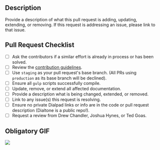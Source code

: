 ## Description
Provide a description of what this pull request is adding, updating, extending, or removing. If this request is addressing an issue, please link to that issue.

## Pull Request Checklist

 - [ ] Ask the contributors if a similar effort is already in process or has been solved.
 - [ ] Review the [contribution guidelines](https://github.com/dialpad/dialtone/blob/staging/.github/CONTRIBUTING.md).
 - [ ] Use `staging` as your pull request's base branch. (All PRs using `production` as its base branch will be declined).
 - [ ] Ensure all `gulp` scripts successfully compile.
 - [ ] Update, remove, or extend all affected documentation.
 - [ ] Provide a description what is being changed, extended, or removed.
 - [ ] Link to any issue(s) this request is resolving.
 - [ ] Ensure no private Dialpad links or info are in the code or pull request description (Dialtone is a public repo!).
 - [ ] Request a review from Drew Chandler, Joshua Hynes, or Ted Goas.

## Obligatory GIF
![](path/to/gif)
